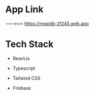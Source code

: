 # App Link

--->>> https://mealdb-2f245.web.app



# Tech Stack

- ReactJs

- Typescript

- Tailwind CSS

- Firebase

